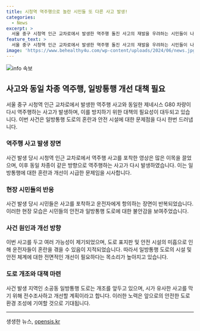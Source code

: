 ```yaml
---
title: 시청역 역주행으로 놀란 시민들 또 다른 사고 발생!
categories:
  - News
excerpt: >
  서울 중구 시청역 인근 교차로에서 발생한 역주행 돌진 사고의 재발을 우려하는 시민들이 나섰다. 최근 동일한 모델의 차량이 다시 역주행 사고를 일으킨 것에 충격을 받은 시민들은 도로 교통 시스템 개선을 요구하고 있다. 과거 사고에서 16명이 희생되었고, 이번 역주행 사고는 더 이상 우연이 아닌 패턴이라는 우려를 증폭시키고 있다. 이에 서울시는 시내 일방통행 도로를 전수조사하여 안전시설 및 신호체계 개선에 나섰다.
feature_text: >
  서울 중구 시청역 인근 교차로에서 발생한 역주행 돌진 사고의 재발을 우려하는 시민들이 나섰다. 최근 동일한 모델의 차량이 다시 역주행 사고를 일으킨 것에 충격을 받은 시민들은 도로 교통 시스템 개선을 요구하고 있다. 과거 사고에서 16명이 희생되었고, 이번 역주행 사고는 더 이상 우연이 아닌 패턴이라는 우려를 증폭시키고 있다. 이에 서울시는 시내 일방통행 도로를 전수조사하여 안전시설 및 신호체계 개선에 나섰다.
image: 'https://www.behealthy4u.com/wp-content/uploads/2024/06/news.jpg'
---
```


<p><img src="https://www.behealthy4u.com/wp-content/uploads/2024/06/news.jpg" alt="info 속보" /></p>

<h2 data-ke-size="size26">사고와 동일 차종 역주행, 일방통행 개선 대책 필요</h2>

<p data-ke-size="size16">서울 중구 시청역 인근 교차로에서 발생한 역주행 사고와 동일한 제네시스 G80 차량이 다시 역주행하는 사고가 발생하며, 이를 방지하기 위한 대책의 필요성이 대두되고 있습니다. 이번 사건은 일방통행 도로의 혼란과 안전 시설에 대한 문제점을 다시 한번 드러냅니다.</p>

<h3>역주행 사고 발생 장면</h3>

<p data-ke-size="size16">사건 발생 당시 시청역 인근 교차로에서 역주행 사고를 포착한 영상은 많은 이목을 끌었으며, 이후 동일 차종이 같은 방향으로 역주행하는 사고가 다시 발생하였습니다. 이는 일방통행에 대한 혼란과 개선이 시급한 문제임을 시사합니다.</p>

<h3>현장 시민들의 반응</h3>

<p data-ke-size="size16">사건 발생 당시 시민들은 사고를 포착하고 운전자에게 항의하는 장면이 반복되었습니다. 이러한 현장 모습은 시민들의 안전과 일방통행 도로에 대한 불안감을 보여주었습니다.</p>

<h3>사건 원인과 개선 방향</h3>

<p data-ke-size="size16">이번 사고를 두고 여러 가능성이 제기되었으며, 도로 표지판 및 안전 시설의 미흡으로 인해 운전자들이 혼란을 겪을 수 있음이 지적되었습니다. 따라서 일방통행 도로의 시설 및 안전 체계에 대한 전면적인 개선이 필요하다는 목소리가 높아지고 있습니다.</p>

<h3>도로 개조와 대책 마련</h3>

<p data-ke-size="size16">사건 발생 지역인 소공동 일방통행 도로는 개조를 앞두고 있으며, 시가 유사한 사고를 막기 위해 전수조사하고 개선할 계획이라고 합니다. 이러한 노력은 앞으로의 안전한 도로 환경 조성에 기여할 것으로 기대됩니다.</p>

<hr>
생생한 뉴스, <a href="https://opensis.kr" rel="dofollow">opensis.kr</a>


